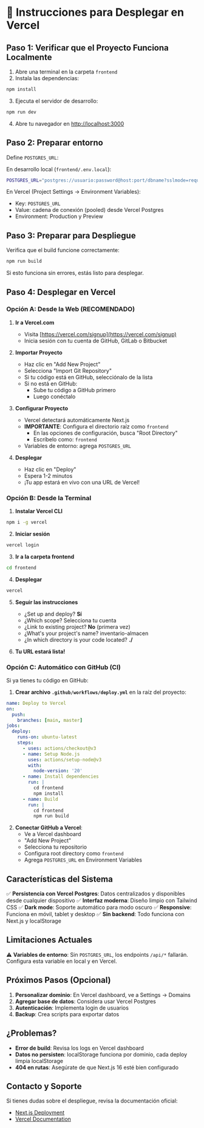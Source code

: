 # 🚀 Instrucciones para Desplegar en Vercel

## Paso 1: Verificar que el Proyecto Funciona Localmente

1. Abre una terminal en la carpeta `frontend`
2. Instala las dependencias:
```bash
npm install
```

3. Ejecuta el servidor de desarrollo:
```bash
npm run dev
```

4. Abre tu navegador en [http://localhost:3000](http://localhost:3000)

## Paso 2: Preparar entorno

Define `POSTGRES_URL`:

En desarrollo local (`frontend/.env.local`):
```bash
POSTGRES_URL="postgres://usuario:password@host:port/dbname?sslmode=require"
```

En Vercel (Project Settings → Environment Variables):
- Key: `POSTGRES_URL`
- Value: cadena de conexión (pooled) desde Vercel Postgres
- Environment: Production y Preview

## Paso 3: Preparar para Despliegue

Verifica que el build funcione correctamente:

```bash
npm run build
```

Si esto funciona sin errores, estás listo para desplegar.

## Paso 4: Desplegar en Vercel

### Opción A: Desde la Web (RECOMENDADO)

1. **Ir a Vercel.com**
   - Visita [https://vercel.com/signup](https://vercel.com/signup)
   - Inicia sesión con tu cuenta de GitHub, GitLab o Bitbucket

2. **Importar Proyecto**
   - Haz clic en "Add New Project"
   - Selecciona "Import Git Repository"
   - Si tu código está en GitHub, selecciónalo de la lista
   - Si no está en GitHub:
     - Sube tu código a GitHub primero
     - Luego conéctalo

3. **Configurar Proyecto**
   - Vercel detectará automáticamente Next.js
   - **IMPORTANTE**: Configura el directorio raíz como `frontend`
     - En las opciones de configuración, busca "Root Directory"
     - Escríbelo como: `frontend`
   - Variables de entorno: agrega `POSTGRES_URL`

4. **Desplegar**
   - Haz clic en "Deploy"
   - Espera 1-2 minutos
   - ¡Tu app estará en vivo con una URL de Vercel!

### Opción B: Desde la Terminal

1. **Instalar Vercel CLI**
```bash
npm i -g vercel
```

2. **Iniciar sesión**
```bash
vercel login
```

3. **Ir a la carpeta frontend**
```bash
cd frontend
```

4. **Desplegar**
```bash
vercel
```

5. **Seguir las instrucciones**
   - ¿Set up and deploy? **Sí**
   - ¿Which scope? Selecciona tu cuenta
   - ¿Link to existing project? **No** (primera vez)
   - ¿What's your project's name? inventario-almacen
   - ¿In which directory is your code located? **./**

6. **Tu URL estará lista!**

### Opción C: Automático con GitHub (CI)

Si ya tienes tu código en GitHub:

1. **Crear archivo `.github/workflows/deploy.yml`** en la raíz del proyecto:
```yaml
name: Deploy to Vercel
on:
  push:
    branches: [main, master]
jobs:
  deploy:
    runs-on: ubuntu-latest
    steps:
      - uses: actions/checkout@v3
      - name: Setup Node.js
        uses: actions/setup-node@v3
        with:
          node-version: '20'
      - name: Install dependencies
        run: |
          cd frontend
          npm install
      - name: Build
        run: |
          cd frontend
          npm run build
```

2. **Conectar GitHub a Vercel**:
   - Ve a Vercel dashboard
   - "Add New Project"
   - Selecciona tu repositorio
   - Configura root directory como `frontend`
    - Agrega `POSTGRES_URL` en Environment Variables

## Características del Sistema

✅ **Persistencia con Vercel Postgres**: Datos centralizados y disponibles desde cualquier dispositivo
✅ **Interfaz moderna**: Diseño limpio con Tailwind CSS
✅ **Dark mode**: Soporte automático para modo oscuro
✅ **Responsive**: Funciona en móvil, tablet y desktop
✅ **Sin backend**: Todo funciona con Next.js y localStorage

## Limitaciones Actuales

⚠️ **Variables de entorno**: Sin `POSTGRES_URL`, los endpoints `/api/*` fallarán. Configura esta variable en local y en Vercel.

## Próximos Pasos (Opcional)

1. **Personalizar dominio**: En Vercel dashboard, ve a Settings → Domains
2. **Agregar base de datos**: Considera usar Vercel Postgres
3. **Autenticación**: Implementa login de usuarios
4. **Backup**: Crea scripts para exportar datos

## ¿Problemas?

- **Error de build**: Revisa los logs en Vercel dashboard
- **Datos no persisten**: localStorage funciona por dominio, cada deploy limpia localStorage
- **404 en rutas**: Asegúrate de que Next.js 16 esté bien configurado

## Contacto y Soporte

Si tienes dudas sobre el despliegue, revisa la documentación oficial:
- [Next.js Deployment](https://nextjs.org/docs/deployment)
- [Vercel Documentation](https://vercel.com/docs)

